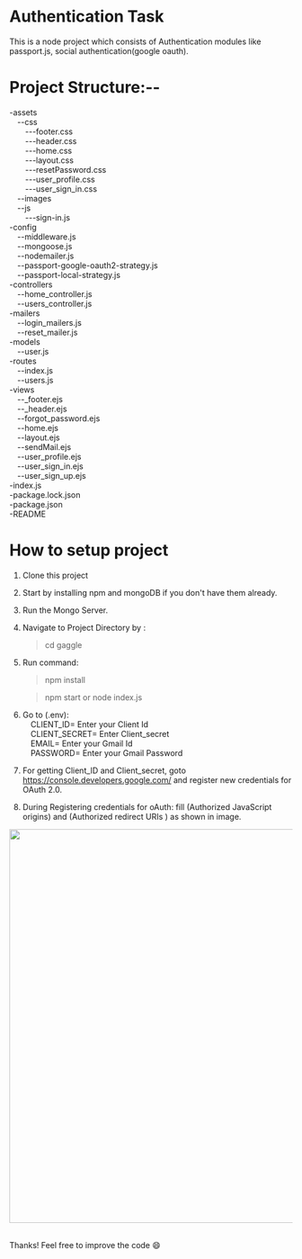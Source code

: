 # Authentication Task

This is a node project which consists of Authentication modules like passport.js, social authentication(google oauth).


# Project Structure:--

-assets\
    &emsp;--css\
    &emsp;&emsp;---footer.css\
    &emsp;&emsp;---header.css\
        &emsp;&emsp;---home.css\
        &emsp;&emsp;---layout.css\
        &emsp;&emsp;---resetPassword.css\
        &emsp;&emsp;---user_profile.css\
        &emsp;&emsp;---user_sign_in.css\
    &emsp;--images\
    &emsp;--js\
        &emsp;&emsp;---sign-in.js\
-config\
    &emsp;--middleware.js\
    &emsp;--mongoose.js\
    &emsp;--nodemailer.js\
    &emsp;--passport-google-oauth2-strategy.js\
    &emsp;--passport-local-strategy.js\
-controllers\
    &emsp;--home_controller.js\
    &emsp;--users_controller.js\
-mailers\
    &emsp;--login_mailers.js\
    &emsp;--reset_mailer.js\
-models\
    &emsp;--user.js\
-routes\
    &emsp;--index.js\
    &emsp;--users.js\
-views\
    &emsp;--_footer.ejs\
    &emsp;--_header.ejs\
    &emsp;--forgot_password.ejs\
    &emsp;--home.ejs\
    &emsp;--layout.ejs\
    &emsp;--sendMail.ejs\
    &emsp;--user_profile.ejs\
    &emsp;--user_sign_in.ejs\
    &emsp;--user_sign_up.ejs\
-index.js\
-package.lock.json\
-package.json\
-README

# How to setup project

1. Clone this project
2. Start by installing npm and mongoDB if you don't have them already.
3. Run the Mongo Server.
4. Navigate to Project Directory by :

    > cd gaggle

5. Run command:

    > npm install 

    > npm start or node index.js

6. Go to (.env):\
&emsp;CLIENT_ID= Enter your Client Id\
&emsp;CLIENT_SECRET= Enter Client_secret\
&emsp;EMAIL= Enter your Gmail Id\
&emsp;PASSWORD= Enter your Gmail Password

7. For getting Client_ID and Client_secret, goto https://console.developers.google.com/ and register new credentials for OAuth 2.0.

8. During Registering credentials for oAuth: fill (Authorized JavaScript origins) and (Authorized redirect URIs ) as shown in image.

<img src="https://user-images.githubusercontent.com/25504941/85971701-818a5080-b9eb-11ea-848f-03db366fb17b.png" height=700>


\
Thanks! Feel free to improve the code :smile:	